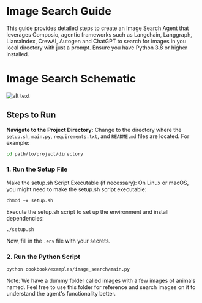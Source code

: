 # Image Search Guide

This guide provides detailed steps to create an Image Search Agent that leverages Composio, agentic frameworks such as Langchain, Langgraph, LlamaIndex, CrewAI, Autogen and ChatGPT to search for images in you local directory with just a prompt. Ensure you have Python 3.8 or higher installed.

# Image Search Schematic
![alt text](https://github.com/composiohq/composio/blob/master/python/examples/image_search/schematic.png?raw=true)

## Steps to Run

**Navigate to the Project Directory:**
Change to the directory where the `setup.sh`, `main.py`, `requirements.txt`, and `README.md` files are located. For example:
```sh
cd path/to/project/directory
```

### 1. Run the Setup File
Make the setup.sh Script Executable (if necessary):
On Linux or macOS, you might need to make the setup.sh script executable:
```shell
chmod +x setup.sh
```
Execute the setup.sh script to set up the environment and install dependencies:
```shell
./setup.sh
```
Now, fill in the `.env` file with your secrets.

### 2. Run the Python Script
```shell
python cookbook/examples/image_search/main.py
```
Note: We have a dummy folder called images with a few images of animals named. Feel free to use this folder for reference and search images on it to understand the agent's functionality better.

